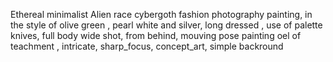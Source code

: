 Ethereal minimalist Alien race cybergoth fashion photography painting, in the style of  olive green , pearl white and silver, long dressed , use of palette knives, full body wide shot, from behind, mouving pose painting oel of teachment , intricate, sharp_focus, concept_art, simple backround